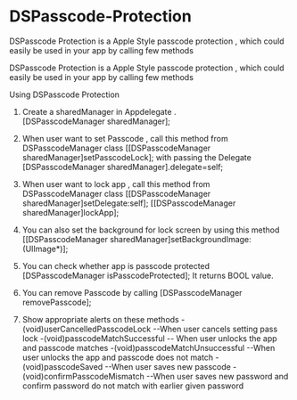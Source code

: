 DSPasscode-Protection
=====================

DSPasscode Protection is a Apple Style passcode protection , which could easily be used in your app by calling few methods





DSPasscode Protection is a Apple Style passcode protection , which could easily be used in your app by calling few methods

Using DSPasscode Protection


1. Create a sharedManager in Appdelegate .   
         [DSPasscodeManager sharedManager];

2. When user want to set Passcode , call this method from DSPasscodeManager class
    		[[DSPasscodeManager sharedManager]setPasscodeLock];
  with passing the Delegate 
             [DSPasscodeManager sharedManager].delegate=self;

3. When user want to lock app , call this method from DSPasscodeManager class
           [[DSPasscodeManager sharedManager]setDelegate:self];
     [[DSPasscodeManager sharedManager]lockApp];

4. You can also set the background for lock screen by using this method
    [[DSPasscodeManager sharedManager]setBackgroundImage:(UIImage*)];

5. You can check whether app is passcode protected
     [DSPasscodeManager isPasscodeProtected];
   It returns BOOL value.

6. You can remove Passcode by calling 
    [DSPasscodeManager removePasscode];

7. Show appropriate alerts on these methods
-(void)userCancelledPasscodeLock            --When user cancels setting pass lock
-(void)passcodeMatchSuccessful                       --   When user unlocks the app and passcode matches
-(void)passcodeMatchUnsuccessful            --When user unlocks the app and passcode does not match
-(void)passcodeSaved							        --When user saves new passcode 
-(void)confirmPasscodeMismatch              --When user saves new password and confirm password do not match with earlier given password

